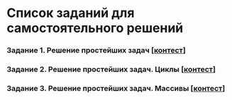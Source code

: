 # Список заданий для самостоятельного решений

### Задание 1. Решение простейших задач [[контест](https://contest.yandex.ru/contest/44222/enter/)]

### Задание 2. Решение простейших задач. Циклы [[контест](https://contest.yandex.ru/contest/44381/enter/)]

### Задание 3. Решение простейших задач. Массивы [[контест](https://contest.yandex.ru/contest/44646/enter/)]

